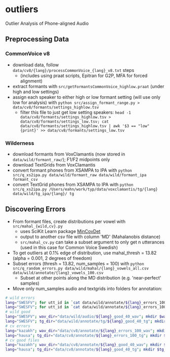# outliers
Outlier Analysis of Phone-aligned Audio

## Preprocessing Data
### CommonVoice v8
* download data, follow `data/cv8/{lang}/processCommonVoice_{lang}_v8.txt` steps
	* (includes using praat scripts, Epitran for G2P, MFA for forced alignment)
* extract formants with `src/getFormantsCommonVoice_highlow.praat` (under high and low settings)
* assign each speaker to either high or low formant setting (will use only low for analysis) with `python src/assign_formant_range.py > data/cv8/formants/settings_highlow.tsv`
	* filter this file to just get low setting speakers: `head -1 data/cv8/formants/settings_highlow.tsv > data/cv8/formants/settings_low.tsv; cat data/cv8/formants/settings_highlow.tsv | awk '$3 == "low" {print}' >> data/cv8/formants/settings_low.tsv`

### Wilderness
* download formants from VoxClamantis (now stored in `data/wild/formant_raw/`); F1/F2 midpoints only
* download TextGrids from VoxClamantis
* convert formant phones from XSAMPA to IPA with `python src/q_xs2ipa.py data/wild/formant_raw data/wild/formant_ipa formant_csv`
* convert TextGrid phones from XSAMPA to IPA with `python src/q_xs2ipa.py /Users/eahn/work/typ/data/voxclamantis/tg/{lang} data/wild/tg_ipa/{lang}/ tg`


## Discovering Errors
* From formant files, create distributions per vowel with `src/mahal_{wild,cv}.py`
	* uses SciKit Learn package [MinCovDet](https://scikit-learn.org/stable/modules/generated/sklearn.covariance.MinCovDet.html)
	* output to another csv file with column 'MD' (Mahalanobis distance)
	* `src/mahal_cv.py` can take a subset argument to only get n utterances (used in this case for Common Voice Swedish)
* To get outliers at 0.1% edge of distribution, use mahal_thresh = 13.82  (alpha = 0.001, 2 degrees of freedom)
* Subset errors (thresh = 13.82, num_samples = 100) with `python src/q_random_errors.py data/wild/mahal/{lang}_vowels_all.csv data/wild/annotate/{lang}_vowels_100.csv`
	* Subset at other points along the MD distribution (e.g. 'near-perfect' samples)
* Move only num_samples audio and textgrids into folders for annotation:
```sh
# wild errors
lang="SWESFV"; for utt_id in `cat data/wild/annotate/${lang}_errors_100.csv | tail -n +2 | cut -d"," -f1 | sort -u`; do source_file="/Users/eahn/work/typ/data/audio/wav_seg/${lang}/${utt_id}.wav"; cp $source_file data/wild/audio/${lang}_errors_100; done
lang="SWESFV"; for utt_id in `cat data/wild/annotate/${lang}_errors_100.csv | tail -n +2 | cut -d"," -f1 | sort -u`; do source_file="data/wild/tg_ipa/${lang}/${utt_id}.TextGrid"; cp $source_file data/wild/annotate/tg/${lang}_errors_100; done
# wild good
lang="SWESFV"; wav_dir="data/wild/audio/${lang}_good_40_wav"; mkdir $wav_dir; for utt_id in `cat data/wild/annotate/${lang}_good_40.csv | tail -n +2 | cut -d"," -f1 | sort -u`; do source_file="/Users/eahn/work/typ/data/audio/wav_seg/${lang}/${utt_id}.wav";  cp $source_file $wav_dir; done
lang="SWESFV"; tg_dir="data/wild/annotate/tg/${lang}_good_40_tg"; mkdir $tg_dir; for utt_id in `cat data/wild/annotate/${lang}_good_40.csv | tail -n +2 | cut -d"," -f1 | sort -u`; do source_file="data/wild/tg_ipa/${lang}/${utt_id}.TextGrid";  cp $source_file $tg_dir; done
# cv errors
lang="kazakh"; wav_dir="data/cv8/annotate/${lang}_errors_100_wav"; mkdir $wav_dir;for utt_id in `cat data/cv8/annotate/${lang}_errors_100.csv | tail -n +2 | cut -d"," -f1 | sort -u`; do source_file="data/cv8/${lang}/prep_validated/${utt_id}.wav";  cp $source_file $wav_dir; done
lang="hausa"; tg_dir="data/cv8/annotate/${lang}_errors_100_tg"; mkdir $tg_dir;for utt_id in `cat data/cv8/annotate/${lang}_errors_100.csv | tail -n +2 | cut -d"," -f1 | sort -u`; do source_file="data/cv8/${lang}/aligned_validated/${utt_id}.TextGrid";  cp $source_file $tg_dir; done
# cv good files
lang="kazakh"; wav_dir="data/cv8/annotate/${lang}_good_40_wav"; mkdir $wav_dir;for utt_id in `cat data/cv8/annotate/${lang}_good_40.csv | tail -n +2 | cut -d"," -f1 | sort -u`; do source_file="data/cv8/${lang}/prep_validated/${utt_id}.wav";  cp $source_file $wav_dir; done
lang="hausa"; tg_dir="data/cv8/annotate/${lang}_good_40_tg"; mkdir $tg_dir;for utt_id in `cat data/cv8/annotate/${lang}_good_40.csv | tail -n +2 | cut -d"," -f1 | sort -u`; do source_file="data/cv8/${lang}/aligned_validated/${utt_id}.TextGrid";  cp $source_file $tg_dir; done
```
